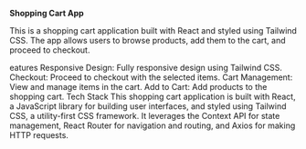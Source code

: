 **Shopping Cart App**


This is a shopping cart application built with React and styled using Tailwind CSS. The app allows users to browse products, add them to the cart, and proceed to checkout.

eatures
Responsive Design: Fully responsive design using Tailwind CSS.
Checkout: Proceed to checkout with the selected items.
Cart Management: View and manage items in the cart.
Add to Cart: Add products to the shopping cart.
Tech Stack
This shopping cart application is built with React, a JavaScript library for building user interfaces, and styled using Tailwind CSS, a utility-first CSS framework. It leverages the Context API for state management, React Router for navigation and routing, and Axios for making HTTP requests.
